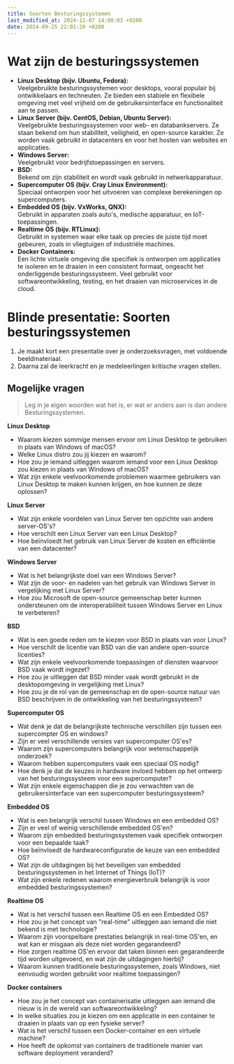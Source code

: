 ```yaml
---
title: Soorten Besturingssystemen
last_modified_at: 2024-11-07 14:08:03 +0200
date: 2024-09-25 22:01:20 +0200
---
```


# Wat zijn de besturingssystemen

- **Linux Desktop (bijv. Ubuntu, Fedora):**  
    Veelgebruikte besturingssystemen voor desktops, vooral populair bij ontwikkelaars en techneuten. Ze bieden een stabiele en flexibele omgeving met veel vrijheid om de gebruikersinterface en functionaliteit aan te passen.
- **Linux Server (bijv. CentOS, Debian, Ubuntu Server):**  
    Veelgebruikte besturingssystemen voor web- en databankservers. Ze staan bekend om hun stabiliteit, veiligheid, en open-source karakter. Ze worden vaak gebruikt in datacenters en voor het hosten van websites en applicaties.
- **Windows Server:**  
    Veelgebruikt voor bedrijfstoepassingen en servers.
- **BSD:**  
    Bekend om zijn stabiliteit en wordt vaak gebruikt in netwerkapparatuur.
- **Supercomputer OS (bijv. Cray Linux Environment):**  
    Speciaal ontworpen voor het uitvoeren van complexe berekeningen op supercomputers.
- **Embedded OS (bijv. VxWorks, QNX):**  
    Gebruikt in apparaten zoals auto's, medische apparatuur, en IoT-toepassingen.
- **Realtime OS (bijv. RTLinux):**  
    Gebruikt in systemen waar elke taak op precies de juiste tijd moet gebeuren, zoals in vliegtuigen of industriële machines.
- **Docker Containers:**  
    Een lichte virtuele omgeving die specifiek is ontworpen om applicaties te isoleren en te draaien in een consistent formaat, ongeacht het onderliggende besturingssysteem. Veel gebruikt voor softwareontwikkeling, testing, en het draaien van microservices in de cloud.

# Blinde presentatie: Soorten besturingssystemen

1. Je maakt kort een presentatie over je onderzoeksvragen, met voldoende beeldmateriaal.
2. Daarna zal de leerkracht en je medeleerlingen kritische vragen stellen.

## Mogelijke vragen

> Leg in je eigen woorden wat het is, er wat er anders aan is dan andere Besturingssystemen.

**Linux Desktop**  
- Waarom kiezen sommige mensen ervoor om Linux Desktop te gebruiken in plaats van Windows of macOS?
- Welke Linux distro zou jij kiezen en waarom?
- Hoe zou je iemand uitleggen waarom iemand voor een Linux Desktop zou kiezen in plaats van Windows of macOS?
- Wat zijn enkele veelvoorkomende problemen waarmee gebruikers van Linux Desktop te maken kunnen krijgen, en hoe kunnen ze deze oplossen?

**Linux Server**  
- Wat zijn enkele voordelen van Linux Server ten opzichte van andere server-OS's?
- Hoe verschilt een Linux Server van een Linux Desktop?
- Hoe beïnvloedt het gebruik van Linux Server de kosten en efficiëntie van een datacenter?

**Windows Server**  
- Wat is het belangrijkste doel van een Windows Server?
- Wat zijn de voor- en nadelen van het gebruik van Windows Server in vergelijking met Linux Server?
- Hoe zou Microsoft de open-source gemeenschap beter kunnen ondersteunen om de interoperabiliteit tussen Windows Server en Linux te verbeteren?

**BSD**  
- Wat is een goede reden om te kiezen voor BSD in plaats van voor Linux?
- Hoe verschilt de licentie van BSD van die van andere open-source licenties?
- Wat zijn enkele veelvoorkomende toepassingen of diensten waarvoor BSD vaak wordt ingezet?
- Hoe zou je uitleggen dat BSD minder vaak wordt gebruikt in de desktopomgeving in vergelijking met Linux?
- Hoe zou je de rol van de gemeenschap en de open-source natuur van BSD beschrijven in de ontwikkeling van het besturingssysteem?

**Supercomputer OS**  
- Wat denk je dat de belangrijkste technische verschillen zijn tussen een supercompter OS en windows?
- Zijn er veel verschillende versies van supercomputer OS'es?
- Waarom zijn supercomputers belangrijk voor wetenschappelijk onderzoek?
- Waarom hebben supercomputers vaak een speciaal OS nodig?
- Hoe denk je dat de keuzes in hardware invloed hebben op het ontwerp van het besturingssysteem voor een supercomputer?
- Wat zijn enkele eigenschappen die je zou verwachten van de gebruikersinterface van een supercomputer besturingssysteem?

**Embedded OS**  
- Wat is een belangrijk verschil tussen Windows en een embedded OS?
- Zijn er veel of weinig verschillende embedded OS'en?
- Waarom zijn embedded besturingssystemen vaak specifiek ontworpen voor een bepaalde taak?
- Hoe beïnvloedt de hardwareconfiguratie de keuze van een embedded OS?
- Wat zijn de uitdagingen bij het beveiligen van embedded besturingssystemen in het Internet of Things (IoT)? 
- Wat zijn enkele redenen waarom energieverbruik belangrijk is voor embedded besturingssystemen?

**Realtime OS**  
- Wat is het verschil tussen een Realtime OS en een Embedded OS?
- Hoe zou je het concept van "real-time" uitleggen aan iemand die niet bekend is met technologie?
- Waarom zijn voorspelbare prestaties belangrijk in real-time OS'en, en wat kan er misgaan als deze niet worden gegarandeerd?
- Hoe zorgen realtime OS'en ervoor dat taken binnen een gegarandeerde tijd worden uitgevoerd, en wat zijn de uitdagingen hierbij?
- Waarom kunnen traditionele besturingssystemen, zoals Windows, niet eenvoudig worden gebruikt voor realtime toepassingen?

**Docker containers**  
- Hoe zou je het concept van containerisatie uitleggen aan iemand die nieuw is in de wereld van softwareontwikkeling?
- In welke situaties zou je kiezen om een applicatie in een container te draaien in plaats van op een fysieke server?
- Wat is het verschil tussen een Docker-container en een virtuele machine?
- Hoe heeft de opkomst van containers de traditionele manier van software deployment veranderd?
